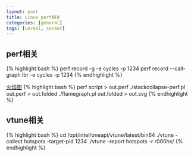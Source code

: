 ```yaml
---
layout: post
title: Linux perf相关
categories: [general]
tags: [unreal, socket]
---
```


## perf相关

{% highlight bash %}
perf record -g -e cycles -p 1234
perf record --call-graph lbr -e cycles -p 1234
{% endhighlight %}


[火焰图](https://github.com/brendangregg/FlameGraph)
{% highlight bash %}
perf script > out.perf
./stackcollapse-perf.pl out.perf > out.folded
./flamegraph.pl out.folded > out.svg
{% endhighlight %}

## vtune相关

{% highlight bash %}
cd /opt/intel/oneapi/vtune/latest/bin64
./vtune -collect hotspots  -target-pid 1234
./vtune -report hotspots -r r000hs/
{% endhighlight %}
